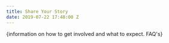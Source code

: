 ```yaml
---
title: Share Your Story
date: 2019-07-22 17:48:00 Z
---
```


{information on how to get involved and what to expect. FAQ's}